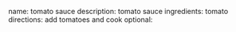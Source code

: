 name: tomato sauce
description: tomato sauce
ingredients: tomato
directions: add tomatoes and cook 
optional: 
